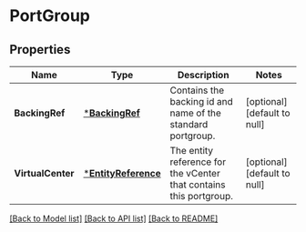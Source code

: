 # PortGroup

## Properties
Name | Type | Description | Notes
------------ | ------------- | ------------- | -------------
**BackingRef** | [***BackingRef**](BackingRef.md) | Contains the backing id and name of the standard portgroup. | [optional] [default to null]
**VirtualCenter** | [***EntityReference**](EntityReference.md) | The entity reference for the vCenter that contains this portgroup. | [optional] [default to null]

[[Back to Model list]](../README.md#documentation-for-models) [[Back to API list]](../README.md#documentation-for-api-endpoints) [[Back to README]](../README.md)


